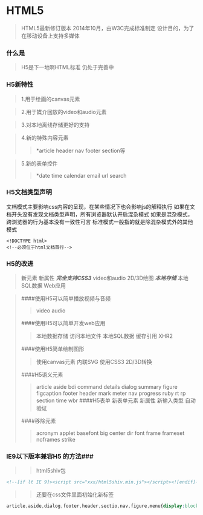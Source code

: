 # HTML5 #
>HTML5最新修订版本
>2014年10月，由W3C完成标准制定
>设计目的，为了在移动设备上支持多媒体

### 什么是 ###
>H5是下一地啊HTML标准
>仍处于完善中

### H5新特性 ###
>1.用于绘画的canvas元素

>2.用于媒介回放的video和audio元素

>3.对本地离线存储更好的支持

>4.新的特殊内容元素
> > *article header nav footer section等

>5.新的表单控件
> > *date time calendar email url search

### H5文档类型声明 ###
文档模式主要影响css内容的呈现，在某些情况下也会影响js的解释执行
如果在文档开头没有发现文档类型声明，所有浏览器默认开启混杂模式
如果是混杂模式，跨浏览器的行为基本没有一致性可言
标准模式一般指的就是除混杂模式外的其他模式
```text
<!DOCTYPE html>
<!--必须位于html文档首行-->
```

### H5的改进 ###
> 新元素 新属性 ***完全支持CSS3*** video和audio 2D/3D绘图 ***本地存储*** 本地SQL数据 Web应用

> ####使用H5可以简单播放视频与音频
> > video    audio
> 
> ####使用H5可以简单开发web应用
> > 本地数据存储    访问本地文件    本地SQL数据    缓存引用 XHR2
> 
> ####使用H5简单绘制图形
> > 使用canvas元素    内联SVG    使用CSS3 2D/3D转换
> 
> ####H5语义元素
> > article    aside    bdi     command   details    dialog    summary    figure    figcaption    footer    header    mark    meter    nav    progress    ruby    rt    rp    section    time   wbr
> ####H5表单
> > 新表单元素    新属性    新输入类型    自动验证
> 
> ####移除元素
> > acronym    applet    basefont    big    center    dir    font    frame    frameset    noframes   strike

### IE9以下版本兼容H5 的方法###
> > html5shiv包
> > 
```html
<!--[if lt IE 9]><script src="xxx/html5shiv.min.js"></script><![endif]-->
```
> > 还要在css文件里面初始化新标签
> > 
```css
article,aside,dialog,footer,header,sectio,nav,figure,menu{display:block}
```
